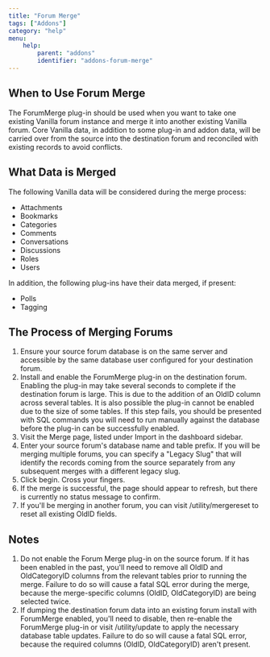 ```yaml
---
title: "Forum Merge"
tags: ["Addons"]
category: "help"
menu:
    help:
        parent: "addons"
        identifier: "addons-forum-merge"
---
```


## When to Use Forum Merge

The ForumMerge plug-in should be used when you want to take one existing Vanilla forum instance and merge it into another existing Vanilla forum.  Core Vanilla data, in addition to some plug-in and addon data, will be carried over from the source into the destination forum and reconciled with existing records to avoid conflicts.

## What Data is Merged

The following Vanilla data will be considered during the merge process:

* Attachments
* Bookmarks
* Categories
* Comments
* Conversations
* Discussions
* Roles
* Users

In addition, the following plug-ins have their data merged, if present:

* Polls
* Tagging

## The Process of Merging Forums

1. Ensure your source forum database is on the same server and accessible by the same database user configured for your destination forum.
2. Install and enable the ForumMerge plug-in on the destination forum.  Enabling the plug-in may take several seconds to complete if the destination forum is large.  This is due to the addition of an OldID column across several tables.  It is also possible the plug-in cannot be enabled due to the size of some tables.  If this step fails, you should be presented with SQL commands you will need to run manually against the database before the plug-in can be successfully enabled.
3. Visit the Merge page, listed under Import in the dashboard sidebar.
4. Enter your source forum's database name and table prefix.  If you will be merging multiple forums, you can specify a "Legacy Slug" that will identify the records coming from the source separately from any subsequent merges with a different legacy slug.
5. Click begin.  Cross your fingers.
6. If the merge is successful, the page should appear to refresh, but there is currently no status message to confirm.
7. If you'll be merging in another forum, you can visit /utility/mergereset to reset all existing OldID fields.

## Notes

1. Do not enable the Forum Merge plug-in on the source forum.  If it has been enabled in the past, you'll need to remove all OldID and OldCategoryID columns from the relevant tables prior to running the merge.  Failure to do so will cause a fatal SQL error during the merge, because the merge-specific columns (OldID, OldCategoryID) are being selected twice.
2. If dumping the destination forum data into an existing forum install with ForumMerge enabled, you'll need to disable, then re-enable the ForumMerge plug-in or visit /utility/update to apply the necessary database table updates.  Failure to do so will cause a fatal SQL error, because the required columns (OldID, OldCategoryID) aren't present.
